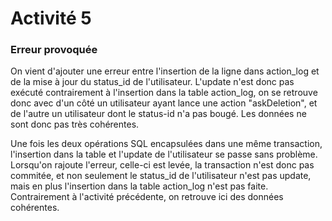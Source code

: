 # Activité 5

### Erreur provoquée

On vient d'ajouter une erreur entre l'insertion de la ligne dans action_log et de la mise à jour du status_id de l'utilisateur. L'update n'est donc pas exécuté contrairement à l'insertion dans la table action_log, on se retrouve donc avec d'un côté un utilisateur ayant lance une action "askDeletion", et de l'autre un utilisateur dont le status-id n'a pas bougé. Les données ne sont donc pas très cohérentes.

Une fois les deux opérations SQL encapsulées dans une même transaction, l'insertion dans la table et l'update de l'utilisateur se passe sans problème. Lorsqu'on rajoute l'erreur, celle-ci est levée, la transaction n'est donc pas commitée, et non seulement le status_id de l'utilisateur n'est pas update, mais en plus l'insertion dans la table action_log n'est pas faite. Contrairement à l'activité précédente, on retrouve ici des données cohérentes.